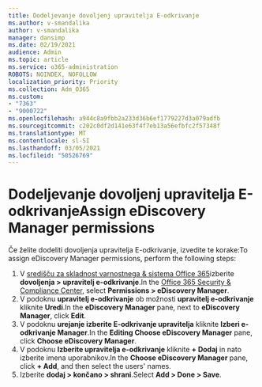```yaml
---
title: Dodeljevanje dovoljenj upravitelja E-odkrivanje
ms.author: v-smandalika
author: v-smandalika
manager: dansimp
ms.date: 02/19/2021
audience: Admin
ms.topic: article
ms.service: o365-administration
ROBOTS: NOINDEX, NOFOLLOW
localization_priority: Priority
ms.collection: Adm_O365
ms.custom:
- "7363"
- "9000722"
ms.openlocfilehash: a944c8a9fbb2a233d36b6ef1779227d3a079adfb
ms.sourcegitcommit: c202c0df2d141e63f4f7eb13a56efbfc2f57348f
ms.translationtype: MT
ms.contentlocale: sl-SI
ms.lasthandoff: 03/05/2021
ms.locfileid: "50526769"
---
```

# <a name="assign-ediscovery-manager-permissions"></a><span data-ttu-id="d5e16-102">Dodeljevanje dovoljenj upravitelja E-odkrivanje</span><span class="sxs-lookup"><span data-stu-id="d5e16-102">Assign eDiscovery Manager permissions</span></span>

<span data-ttu-id="d5e16-103">Če želite dodeliti dovoljenja upravitelja E-odkrivanje, izvedite te korake:</span><span class="sxs-lookup"><span data-stu-id="d5e16-103">To assign eDiscovery Manager permissions, perform the following steps:</span></span>

1. <span data-ttu-id="d5e16-104">V [središču za skladnost varnostnega & sistema Office 365](https://sip.protection.office.com/)izberite **dovoljenja > upravitelj e-odkrivanje**.</span><span class="sxs-lookup"><span data-stu-id="d5e16-104">In the [Office 365 Security & Compliance Center](https://sip.protection.office.com/), select **Permissions > eDiscovery Manager**.</span></span>
2. <span data-ttu-id="d5e16-105">V podoknu **upravitelj e-odkrivanje** ob možnosti **upravitelj e-odkrivanje** kliknite **Uredi**.</span><span class="sxs-lookup"><span data-stu-id="d5e16-105">In the **eDiscovery Manager** pane, next to **eDiscovery Manager**, click **Edit**.</span></span>
3. <span data-ttu-id="d5e16-106">V podoknu **urejanje izberite E-odkrivanje upravitelja** kliknite **Izberi e-odkrivanje Manager**.</span><span class="sxs-lookup"><span data-stu-id="d5e16-106">In the **Editing Choose eDiscovery Manager** pane, click **Choose eDiscovery Manager**.</span></span>
4. <span data-ttu-id="d5e16-107">V podoknu **Izberite upravitelja e-odkrivanje** kliknite **+ Dodaj** in nato izberite imena uporabnikov.</span><span class="sxs-lookup"><span data-stu-id="d5e16-107">In the **Choose eDiscovery Manager** pane, click **+ Add**, and then select the users' names.</span></span>
5. <span data-ttu-id="d5e16-108">Izberite **dodaj > končano > shrani**.</span><span class="sxs-lookup"><span data-stu-id="d5e16-108">Select **Add > Done > Save**.</span></span>